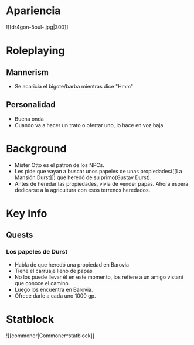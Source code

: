 # Apariencia
![[dr4gon-5oul-.jpg|300]]
# Roleplaying
## Mannerism
- Se acaricia el bigote/barba mientras dice "Hmm"
## Personalidad
- Buena onda
- Cuando va a hacer un trato o ofertar uno, lo hace en voz baja
# Background
- Mister Otto es el patron de los NPCs.
- Les pide que vayan a buscar unos papeles de unas propiedades([[La Mansión Durst]]) que heredó de su primo(Gustav Durst).
- Antes de heredar las propiedades, vivía de vender papas. Ahora espera dedicarse a la agricultura con esos terrenos heredados.

# Key Info
## Quests
### Los papeles de Durst
- Habla de que heredó una propiedad en Barovia
- Tiene el carruaje lleno de papas
- No los puede llevar él en este momento, los refiere a un amigo vistani que conoce el camino.
- Luego los encuentra en Barovia.
- Ofrece darle a cada uno 1000 gp.
# Statblock

![[commoner|Commoner^statblock]]
